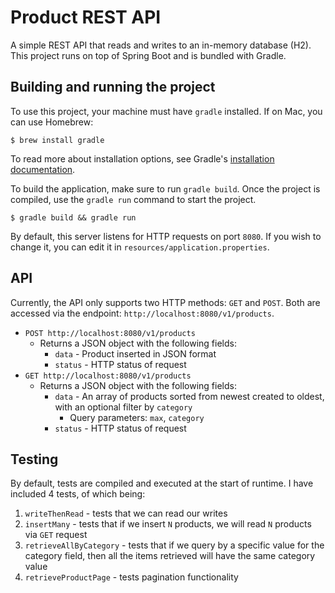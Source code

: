 # Product REST API
A simple REST API that reads and writes to an in-memory database (H2). This project runs on top of Spring Boot and is bundled with Gradle.

## Building and running the project
To use this project, your machine must have `gradle` installed. If on Mac, you can use Homebrew:

```
$ brew install gradle
```

To read more about installation options, see Gradle's [installation documentation](https://gradle.org/install/).

To build the application, make sure to run `gradle build`. Once the project is compiled, use the `gradle run` command to start the project.

```
$ gradle build && gradle run
```

By default, this server listens for HTTP requests on port `8080`. If you wish to change it, you can edit it in `resources/application.properties`.

## API
Currently, the API only supports two HTTP methods: `GET` and `POST`. Both are accessed via the endpoint: `http://localhost:8080/v1/products`.

* `POST http://localhost:8080/v1/products`
  * Returns a JSON object with the following fields:
    * `data` - Product inserted in JSON format
    * `status` - HTTP status of request
* `GET http://localhost:8080/v1/products`
  * Returns a JSON object with the following fields:
    * `data` - An array of products sorted from newest created to oldest, with an optional filter by `category`
      * Query parameters: `max`, `category`
    * `status` - HTTP status of request

## Testing
By default, tests are compiled and executed at the start of runtime. I have included 4 tests, of which being:
1. `writeThenRead` - tests that we can read our writes
2. `insertMany` - tests that if we insert `N` products, we will read `N` products via `GET` request
3. `retrieveAllByCategory` - tests that if we query by a specific value for the category field, then all the items retrieved will have the same category value
4. `retrieveProductPage` - tests pagination functionality